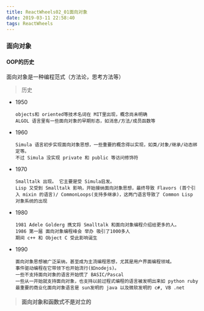 ```yaml
---
title: ReactWheels02_01面向对象
date: 2019-03-11 22:58:40
tags: ReactWheels
---
```


### 面向对象

#### OOP的历史

面向对象是一种编程范式（方法论，思考方法等）

> 历史

- 1950
    ```
    objects和 oriented等技术名词在 MIT里出现，概念尚未明确
    ALGOL 语言里有一些面向对象的早期形态，如消息/方法/成员函数等
    ```
- 1960
    ```
    Simula 语言初步实现面向对象思想，一些重要的概念得以实现，如类/对象/继承/动态绑定等。
    不过 Simula 没实现 private 和 public 等访问修饰符
    ```
- 1970
    ```
    Smalltalk 出现。 它主要是受 Simula启发。
    Lisp 又受到 Smalltalk 影响，开始接纳面向对象思想，最终导致 Flavors (首个引入 mixin 的语言)/ CommonLoops(支持多继承)，这两门语言导致了 Common Lisp 对象系统的出现
    ```
- 1980
    ```
    1981 Adele Golderg 携文将 Smalltalk 和面向对象编程介绍给更多的人。
    1986 第一届 面向对象编程峰会 举办 吸引了1000多人
    期间 c++ 和 Object C 受此影响诞生
    ```
- 1990
    ```
    面向对象思想被广泛采纳，甚至成为主流编程思想，尤其是用户界面编程领域。
    事件驱动编程在它带领下也开始流行(如nodejs)。
    一些不支持面向对象的语言开始慌了 BASIC/Pascal 
    一些从一开始就支持面向对象，也支持以前过程式编程的语言被发明出来如 python ruby
    最重要的商业化面向对象语言是 sun发明的 java 以及微软发明的 c#, VB .net
    ```


> #### 面向对象和函数式不是对立的
